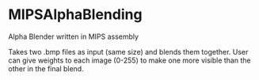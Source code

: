 # MIPSAlphaBlending
Alpha Blender written in MIPS assembly

Takes two .bmp files as input (same size) and blends them together. 
User can give weights to each image (0-255) to make one more visible than the other in the final blend.
